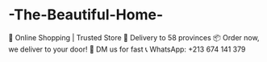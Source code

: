 # -The-Beautiful-Home-
🛒 Online Shopping | Trusted Store 🚚 Delivery to 58 provinces 📦 Order now, we deliver to your door! 📲 DM us for fast 📞 WhatsApp: +213 674 141 379
